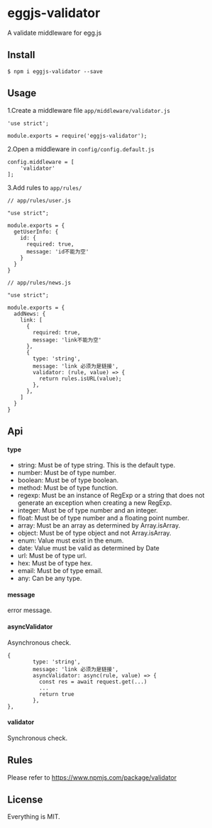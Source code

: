 # eggjs-validator

A validate middleware for egg.js

## Install

```
$ npm i eggjs-validator --save
```

## Usage

1.Create a middleware file ```app/middleware/validator.js```

```
'use strict';

module.exports = require('eggjs-validator');

```
2.Open a middleware in ```config/config.default.js```

```
config.middleware = [
    'validator'
];

```
3.Add rules to ```app/rules/```
```
// app/rules/user.js

"use strict";

module.exports = {
  getUserInfo: {
    id: {
      required: true,
      message: 'id不能为空'
    }
  }
}

// app/rules/news.js

"use strict";

module.exports = {
  addNews: {
    link: [
      {
        required: true,
        message: 'link不能为空'
      },
      {
        type: 'string',
        message: 'link 必须为是链接',
        validator: (rule, value) => {
          return rules.isURL(value);
        },
      },
    ]
  }
}

```

## Api

#### type
- string: Must be of type string. This is the default type.
- number: Must be of type number.
- boolean: Must be of type boolean.
- method: Must be of type function.
- regexp: Must be an instance of RegExp or a string that does not generate an exception when creating a new RegExp.
- integer: Must be of type number and an integer.
- float: Must be of type number and a floating point number.
- array: Must be an array as determined by Array.isArray.
- object: Must be of type object and not Array.isArray.
- enum: Value must exist in the enum.
- date: Value must be valid as determined by Date
- url: Must be of type url.
- hex: Must be of type hex.
- email: Must be of type email.
- any: Can be any type.

#### message
error message.

#### asyncValidator
Asynchronous check.
```
{
        type: 'string',
        message: 'link 必须为是链接',
        asyncValidator: async(rule, value) => {
          const res = await request.get(...)
          ...
          return true
        },
},
```

#### validator
Synchronous check.

## Rules

Please refer to https://www.npmjs.com/package/validator

## License
Everything is MIT.












